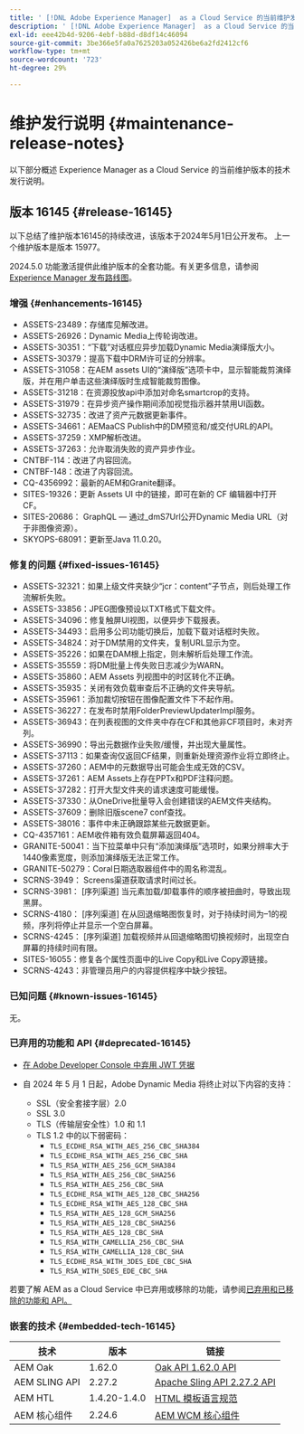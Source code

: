```yaml
---
title: ' [!DNL Adobe Experience Manager]  as a Cloud Service 的当前维护发行说明。'
description: ' [!DNL Adobe Experience Manager]  as a Cloud Service 的当前维护发行说明。'
exl-id: eee42b4d-9206-4ebf-b88d-d8df14c46094
source-git-commit: 3be366e5fa0a7625203a052426be6a2fd2412cf6
workflow-type: tm+mt
source-wordcount: '723'
ht-degree: 29%

---
```


# 维护发行说明 {#maintenance-release-notes}

以下部分概述 Experience Manager as a Cloud Service 的当前维护版本的技术发行说明。

## 版本 16145 {#release-16145}

以下总结了维护版本16145的持续改进，该版本于2024年5月1日公开发布。 上一个维护版本是版本 15977。

2024.5.0 功能激活提供此维护版本的全套功能。有关更多信息，请参阅[ Experience Manager 发布路线图](https://experienceleague.adobe.com/zh-hans/docs/experience-manager-release-information/aem-release-updates/update-releases-roadmap)。

### 增强 {#enhancements-16145}

* ASSETS-23489：存储库见解改进。
* ASSETS-26926：Dynamic Media上传轮询改进。
* ASSETS-30351：“下载”对话框应异步加载Dynamic Media演绎版大小。
* ASSETS-30379：提高下载中DRM许可证的分辨率。
* ASSETS-31058：在AEM assets UI的“演绎版”选项卡中，显示智能裁剪演绎版，并在用户单击这些演绎版时生成智能裁剪图像。
* ASSETS-31218：在资源投放api中添加对命名smartcrop的支持。
* ASSETS-31979：在异步资产操作期间添加视觉指示器并禁用UI函数。
* ASSETS-32735：改进了资产元数据更新事件。
* ASSETS-34661：AEMaaCS Publish中的DM预览和/或交付URL的API。
* ASSETS-37259：XMP解析改进。
* ASSETS-37263：允许取消失败的资产异步作业。
* CNTBF-114：改进了内容回流。
* CNTBF-148：改进了内容回流。
* CQ-4356992：最新的AEM和Granite翻译。
* SITES-19326：更新 Assets UI 中的链接，即可在新的 CF 编辑器中打开 CF。
* SITES-20686： GraphQL — 通过_dmS7Url公开Dynamic Media URL（对于非图像资源）。
* SKYOPS-68091：更新至Java 11.0.20。

### 修复的问题 {#fixed-issues-16145}

* ASSETS-32321：如果上级文件夹缺少“jcr：content”子节点，则后处理工作流解析失败。
* ASSETS-33856：JPEG图像预设以TXT格式下载文件。
* ASSETS-34096：修复触屏UI视图，以便异步下载报表。
* ASSETS-34493：启用多公司功能切换后，加载下载对话框时失败。
* ASSETS-34824：对于DM禁用的文件夹，复制URL显示为空。
* ASSETS-35226：如果在DAM根上指定，则未解析后处理工作流。
* ASSETS-35559：将DM批量上传失败日志减少为WARN。
* ASSETS-35860：AEM Assets 列视图中的时区转化不正确。
* ASSETS-35935：关闭有效负载审查后不正确的文件夹导航。
* ASSETS-35961：添加裁切按钮在图像配置文件下不起作用。
* ASSETS-36227：在发布时禁用FolderPreviewUpdaterImpl服务。
* ASSETS-36943：在列表视图的文件夹中存在CF和其他非CF项目时，未对齐列。
* ASSETS-36990：导出元数据作业失败/缓慢，并出现大量属性。
* ASSETS-37113：如果查询仅返回CF结果，则重新处理资源作业将立即终止。
* ASSETS-37260：AEM中的元数据导出可能会生成无效的CSV。
* ASSETS-37261：AEM Assets上存在PPTx和PDF注释问题。
* ASSETS-37282：打开大型文件夹的请求速度可能缓慢。
* ASSETS-37330：从OneDrive批量导入会创建错误的AEM文件夹结构。
* ASSETS-37609：删除旧版scene7 conf查找。
* ASSETS-38016：事件中未正确跟踪某些元数据更新。
* CQ-4357161：AEM收件箱有效负载屏幕返回404。
* GRANITE-50041：当下拉菜单中只有“添加演绎版”选项时，如果分辨率大于1440像素宽度，则添加演绎版无法正常工作。
* GRANITE-50279：Coral日期选取器组件中的周名称混乱。
* SCRNS-3949： Screens渠道获取请求时间过长。
* SCRNS-3981： [序列渠道] 当元素加载/卸载事件的顺序被扭曲时，导致出现黑屏。
* SCRNS-4180： [序列渠道] 在从回退缩略图恢复时，对于持续时间为–1的视频，序列将停止并显示一个空白屏幕。
* SCRNS-4245： [序列渠道] 加载视频并从回退缩略图切换视频时，出现空白屏幕的持续时间有限。
* SITES-16055：修复各个属性页面中的Live Copy和Live Copy源链接。
* SCRNS-4243：非管理员用户的内容提供程序中缺少按钮。

### 已知问题 {#known-issues-16145}

无。

### 已弃用的功能和 API {#deprecated-16145}

* [在 Adobe Developer Console 中弃用 JWT 凭据](/help/security/jwt-credentials-deprecation-in-adobe-developer-console.md)

* 自 2024 年 5 月 1 日起，Adobe Dynamic Media 将终止对以下内容的支持：

   * SSL（安全套接字层）2.0
   * SSL 3.0
   * TLS（传输层安全性）1.0 和 1.1
   * TLS 1.2 中的以下弱密码：
      * `TLS_ECDHE_RSA_WITH_AES_256_CBC_SHA384`
      * `TLS_ECDHE_RSA_WITH_AES_256_CBC_SHA`
      * `TLS_RSA_WITH_AES_256_GCM_SHA384`
      * `TLS_RSA_WITH_AES_256_CBC_SHA256`
      * `TLS_RSA_WITH_AES_256_CBC_SHA`
      * `TLS_ECDHE_RSA_WITH_AES_128_CBC_SHA256`
      * `TLS_ECDHE_RSA_WITH_AES_128_CBC_SHA`
      * `TLS_RSA_WITH_AES_128_GCM_SHA256`
      * `TLS_RSA_WITH_AES_128_CBC_SHA256`
      * `TLS_RSA_WITH_AES_128_CBC_SHA`
      * `TLS_RSA_WITH_CAMELLIA_256_CBC_SHA`
      * `TLS_RSA_WITH_CAMELLIA_128_CBC_SHA`
      * `TLS_ECDHE_RSA_WITH_3DES_EDE_CBC_SHA`
      * `TLS_RSA_WITH_SDES_EDE_CBC_SHA`


若要了解 AEM as a Cloud Service 中已弃用或移除的功能，请参阅[已弃用和已移除的功能和 API。](/help/release-notes/deprecated-removed-features.md)

### 嵌套的技术 {#embedded-tech-16145}

| 技术 | 版本 | 链接 |
|---|---|---|
| AEM Oak | 1.62.0 | [Oak API 1.62.0 API](https://www.javadoc.io/doc/org.apache.jackrabbit/oak-api/1.62.0/index.html) |
| AEM SLING API | 2.27.2 | [Apache Sling API 2.27.2 API](https://www.javadoc.io/doc/org.apache.sling/org.apache.sling.api/latest/index.html) |
| AEM HTL | 1.4.20-1.4.0 | [HTML 模板语言规范](https://github.com/adobe/htl-spec) |
| AEM 核心组件 | 2.24.6 | [AEM WCM 核心组件](https://github.com/adobe/aem-core-wcm-components) |
